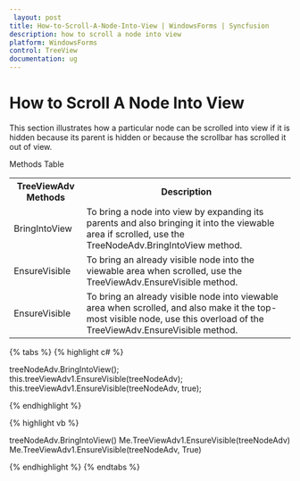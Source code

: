```yaml
---
 layout: post
title: How-to-Scroll-A-Node-Into-View | WindowsForms | Syncfusion
description: how to scroll a node into view
platform: WindowsForms
control: TreeView 
documentation: ug
---
```


# How to Scroll A Node Into View

This section illustrates how a particular node can be scrolled into view if it is hidden because its parent is hidden or because the scrollbar has scrolled it out of view.

Methods Table

<table>
<tr>
<th>
TreeViewAdv Methods</th><th>
Description</th></tr>
<tr>
<td>
BringIntoView</td><td>
To bring a node into view by expanding its parents and also bringing it into the viewable area if scrolled, use the TreeNodeAdv.BringIntoView method. </td></tr>
<tr>
<td>
EnsureVisible</td><td>
To bring an already visible node into the viewable area when scrolled, use the TreeViewAdv.EnsureVisible method. </td></tr>
<tr>
<td>
EnsureVisible</td><td>
To bring an already visible node into viewable area when scrolled, and also make it the top-most visible node, use this overload of the TreeViewAdv.EnsureVisible method. </td></tr>
</table>

{% tabs %}
{% highlight c# %}

treeNodeAdv.BringIntoView();
this.treeViewAdv1.EnsureVisible(treeNodeAdv);
this.treeViewAdv1.EnsureVisible(treeNodeAdv, true);

{% endhighlight %}

{% highlight vb %}

treeNodeAdv.BringIntoView()
Me.TreeViewAdv1.EnsureVisible(treeNodeAdv)
Me.TreeViewAdv1.EnsureVisible(treeNodeAdv, True)

{% endhighlight %}
{% endtabs %}
